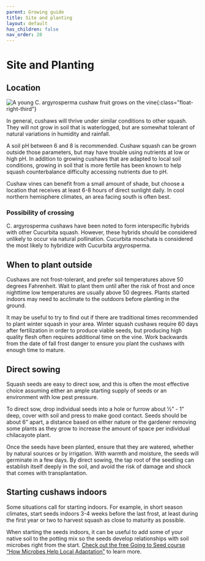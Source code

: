 ```yaml
---
parent: Growing guide
title: Site and planting
layout: default
has_children: false
nav_order: 20
---
```


# Site and Planting

## Location

![A young C. argyrosperma cushaw fruit grows on the vine](../../assets/images/growing/immature-argyrosperma-fruit-200w.jpg "Sprawling young cushaw vine"){:class="float-right-third"}

In general, cushaws will thrive under similar conditions to other squash. They will not grow in soil that is waterlogged, but are somewhat tolerant of natural variations in humidity and rainfall.

A soil pH between 6 and 8 is recommended. Cushaw squash can be grown outside those parameters, but may have trouble using nutrients at low or high pH. In addition to growing cushaws that are adapted to local soil conditions, growing in soil that is more fertile has been known to help squash counterbalance difficulty accessing nutrients due to pH.

Cushaw vines can benefit from a small amount of shade, but choose a location that receives at least 6-8 hours of direct sunlight daily. In cool northern hemisphere climates, an area facing south is often best.

### Possibility of crossing

C. argyrosperma cushaws have been noted to form interspecific hybrids with other Cucurbita squash. However, these hybrids should be considered unlikely to occur via natural pollination. Cucurbita moschata is considered the most likely to hybridize with Cucurbita argyrosperma.

## When to plant outside

Cushaws are not frost-tolerant, and prefer soil temperatures above 50 degrees Fahrenheit. Wait to plant them until after the risk of frost and once nighttime low temperatures are usually above 50 degrees. Plants started indoors may need to acclimate to the outdoors before planting in the ground.

It may be useful to try to find out if there are traditional times recommended to plant winter squash in your area. Winter squash cushaws require 60 days after fertilization in order to produce viable seeds, but producing high quality flesh often requires additional time on the vine. Work backwards from the date of fall frost danger to ensure you plant the cushaws with enough time to mature.

## Direct sowing

Squash seeds are easy to direct sow, and this is often the most effective choice assuming either an ample starting supply of seeds or an environment with low pest pressure.

To direct sow, drop individual seeds into a hole or furrow about ½” - 1” deep, cover with soil and press to make good contact. Seeds should be about 6” apart, a distance based on either nature or the gardener removing some plants as they grow to increase the amount of space per individual chilacayote plant.

Once the seeds have been planted, ensure that they are watered, whether by natural sources or by irrigation. With warmth and moisture, the seeds will germinate in a few days. By direct sowing, the tap root of the seedling can establish itself deeply in the soil, and avoid the risk of damage and shock that comes with transplantation.

## Starting cushaws indoors

Some situations call for starting indoors. For example, in short season climates, start seeds indoors 3-4 weeks before the last frost, at least during the first year or two to harvest squash as close to maturity as possible.

When starting the seeds indoors, it can be useful to add some of your native soil to the potting mix so the seeds develop relationships with soil microbes right from the start. [Check out the free Going to Seed course “How Microbes Help Local Adaptation”](https://goingtoseed.org/products/1734455) to learn more.

